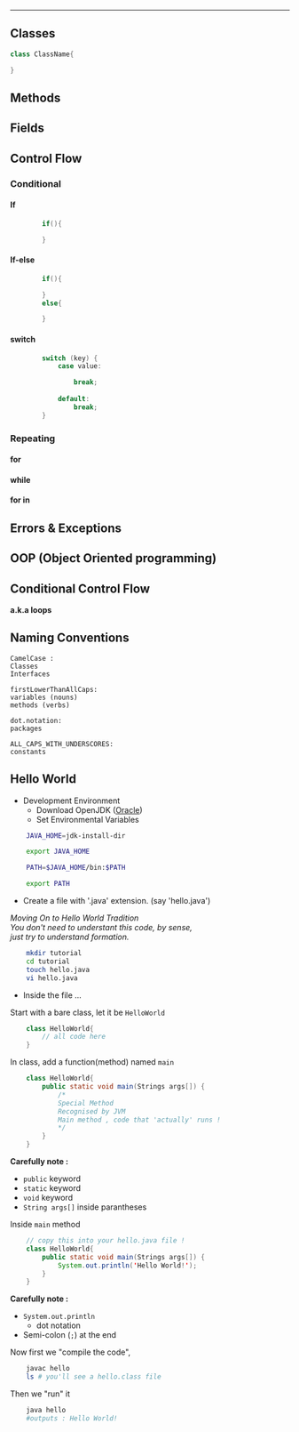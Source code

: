 
---  

## Classes

```java
class ClassName{

}
```

## Methods

## Fields





## Control Flow


### Conditional

#### If

```java
        if(){

        }
```

#### If-else

```java
        if(){

        }
        else{

        }
```

#### switch

```java
        switch (key) {
            case value:

                break;
        
            default:
                break;
        }
```

### Repeating

#### for

#### while

#### for in

## Errors & Exceptions

## OOP (Object Oriented programming)

















## Conditional Control Flow

**a.k.a loops**  


















## Naming Conventions

	CamelCase :
	Classes
	Interfaces

	firstLowerThanAllCaps:
	variables (nouns)
	methods (verbs)

	dot.notation:
	packages

	ALL_CAPS_WITH_UNDERSCORES:
	constants


















## Hello World

- Development Environment
    - Download OpenJDK ([Oracle](https://www.java.com/en/download/))
    - Set Environmental Variables

```bash
    JAVA_HOME=jdk-install-dir

    export JAVA_HOME

    PATH=$JAVA_HOME/bin:$PATH

    export PATH
```

- Create a file with '.java' extension. (say 'hello.java')

_Moving On to Hello World Tradition_  
*You don't need to understant this code, by sense,*  
*just try to understand formation.*  

```bash
	mkdir tutorial
	cd tutorial
	touch hello.java
	vi hello.java
```

- Inside the file ...

Start with a bare class, let it be `HelloWorld`    

```java
	class HelloWorld{
		// all code here
	}
```

In class, add a function(method) named `main`

```java
	class HelloWorld{
		public static void main(Strings args[]) {
			/*
			Special Method
			Recognised by JVM
			Main method , code that 'actually' runs !
			*/
		}
	}
```

**Carefully note :**
- `public` keyword
- `static` keyword
- `void` keyword
- `String args[]` inside parantheses

Inside `main` method  

```java
	// copy this into your hello.java file !
	class HelloWorld{
		public static void main(Strings args[]) {
			System.out.println('Hello World!');
		}
	}
```

**Carefully note :**
- `System.out.println`
	- dot notation
- Semi-colon (`;`) at the end

Now first we "compile the code",  

```bash
	javac hello
	ls # you'll see a hello.class file
```

Then we "run" it

```bash
	java hello
	#outputs : Hello World!
```
 









